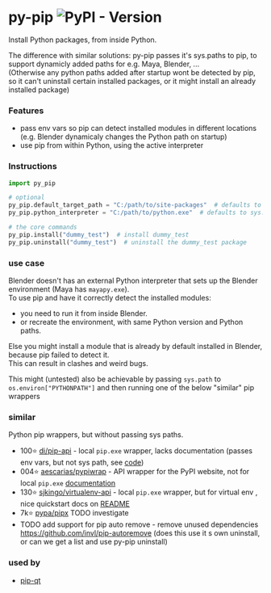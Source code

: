 # py-pip ![PyPI - Version](https://img.shields.io/pypi/v/py-pip)

Install Python packages, from inside Python.  
  
The difference with similar solutions: py-pip passes it's sys.paths to pip, to support dynamicly added paths for e.g. Maya, Blender, ...  
(Otherwise any python paths added after startup wont be detected by pip, so it can't uninstall certain installed packages, or it might install an already installed package)  

### Features
- pass env vars so pip can detect installed modules in different locations (e.g. Blender dynamicaly changes the Python path on startup)
- use pip from within Python, using the active interpreter

### Instructions
```python
import py_pip

# optional
py_pip.default_target_path = "C:/path/to/site-packages"  # defaults to no target path
py_pip.python_interpreter = "C:/path/to/python.exe"  # defaults to sys.executable

# the core commands
py_pip.install("dummy_test")  # install dummy_test
py_pip.uninstall("dummy_test")  # uninstall the dummy_test package
```

### use case
Blender doesn't has an external Python interpreter that sets up the Blender environment (Maya has `mayapy.exe`).   
To use pip and have it correctly detect the installed modules:
- you need to run it from inside Blender.
- or recreate the environment, with same Python version and Python paths.

Else you might install a module that is already by default installed in Blender, because pip failed to detect it.  
This can result in clashes and weird bugs.  

This might (untested) also be achievable by passing `sys.path` to `os.environ["PYTHONPATH"]` and then running one of the below "similar" pip wrappers

### similar
Python pip wrappers, but without passing sys paths.

- 100⭐ [di/pip-api](https://github.com/di/pip-api) - local `pip.exe` wrapper, lacks documentation (passes env vars, but not sys path, see [code](https://github.com/di/pip-api/blob/master/pip_api/_call.py))
- 004⭐ [aescarias/pypiwrap](https://github.com/aescarias/pypiwrap) - API wrapper for the PyPI website, not for local `pip.exe` [documentation](https://aescarias.github.io/pypiwrap/)
- 130⭐ [sjkingo/virtualenv-api](https://github.com/sjkingo/virtualenv-api) - local `pip.exe` wrapper, but for virtual env , nice quickstart docs on [README](https://github.com/sjkingo/virtualenv-api/blob/master/README.rst)
- 7k⭐ [pypa/pipx](https://github.com/pypa/pipx) TODO investigate
- TODO add support for pip auto remove - remove unused dependencies https://github.com/invl/pip-autoremove (does this use it s own uninstall, or can we get a list and use py-pip uninstall)

### used by
- [pip-qt](https://github.com/hannesdelbeke/pip-qt)
